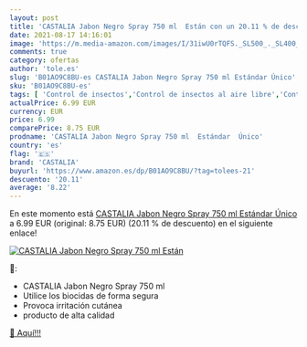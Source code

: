 ```yaml
---
layout: post
title: 'CASTALIA Jabon Negro Spray 750 ml  Están con un 20.11 % de descuento'
date: 2021-08-17 14:16:01
image: 'https://m.media-amazon.com/images/I/31iwU0rTQFS._SL500_._SL400_.jpg'
comments: true
category: ofertas
author: 'tole.es'
slug: 'B01AO9C8BU-es CASTALIA Jabon Negro Spray 750 ml Estándar Único'
sku: 'B01AO9C8BU-es'
tags: [ 'Control de insectos','Control de insectos al aire libre','Control de plagas y protección de plantas','Control de polillas al aire libre','Cuidado y limpieza del hogar','Jardinería','Jardín','Productos de limpieza para el hogar','Salud y cuidado personal','castalia','jabon', ]
actualPrice: 6.99 EUR
currency: EUR
price: 6.99
comparePrice: 8.75 EUR
prodname: 'CASTALIA Jabon Negro Spray 750 ml  Estándar  Único'
country: 'es'
flag: '🇪🇸'
brand: 'CASTALIA'
buyurl: 'https://www.amazon.es/dp/B01AO9C8BU/?tag=tolees-21'
descuento: '20.11'
average: '8.22'
---
```


En este momento está [CASTALIA Jabon Negro Spray 750 ml  Estándar  Único](https://www.amazon.es/dp/B01AO9C8BU/?tag=tolees-21) a 6.99 EUR (original: 8.75 EUR) (20.11 %  de descuento) en el siguiente enlace!

[![CASTALIA Jabon Negro Spray 750 ml  Están](https://m.media-amazon.com/images/I/31iwU0rTQFS._SL500_._SL400_.jpg)](https://www.amazon.es/dp/B01AO9C8BU/?tag=tolees-21)

🔎:

- CASTALIA Jabon Negro Spray 750 ml
- Utilice los biocidas de forma segura
- Provoca irritación cutánea
- producto de alta calidad

[🛒 Aquí!!!](https://www.amazon.es/dp/B01AO9C8BU/?tag=tolees-21)
